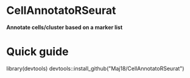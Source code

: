# CellAnnotatoRSeurat
**Annotate cells/cluster based on a marker list**

# Quick guide
library(devtools)
devtools::install_github("Maj18/CellAnnotatoRSeurat")
